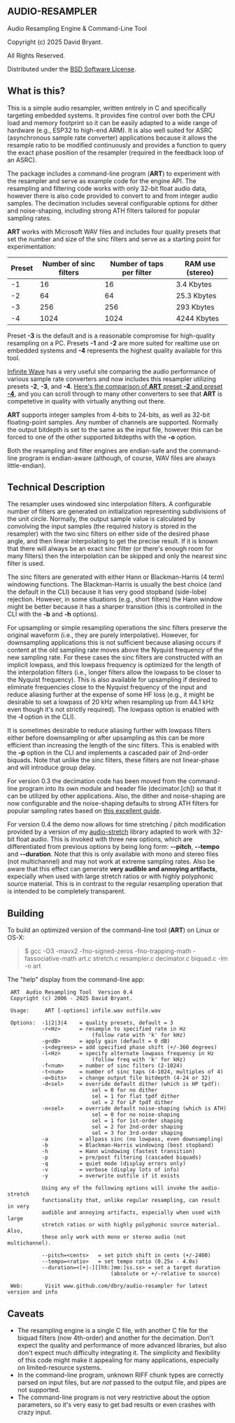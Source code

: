 ## AUDIO-RESAMPLER

Audio Resampling Engine & Command-Line Tool

Copyright (c) 2025 David Bryant.

All Rights Reserved.

Distributed under the [BSD Software License](https://github.com/dbry/audio-resampler/blob/master/license.txt).

## What is this?

This is a simple audio resampler, written entirely in C and specifically targeting embedded systems. It
provides fine control over both the CPU load and memory footprint so it can be easily adapted to a wide
range of hardware (e.g., ESP32 to high-end ARM). It is also well suited for ASRC (asynchronous sample rate
converter) applications because it allows the resample ratio to be modified continuously and provides a
function to query the exact phase position of the resampler (required in the feedback loop of an ASRC).

The package includes a command-line program (**ART**) to experiment with the resampler and serve as example
code for the engine API. The resampling and filtering code works with only 32-bit float audio data, however
there is also code provided to convert to and from integer audio samples. The decimation includes several
configurable options for dither and noise-shaping, including strong ATH filters tailored for popular
sampling rates.

**ART** works with Microsoft WAV files and includes four quality presets that set the number and size of
the sinc filters and serve as a starting point for experimentation:

Preset|Number of sinc filters|Number of taps per filter|RAM use (stereo)
------|----------------------|-------------------------|----------------
-1    |       16             |            16           | 3.4 Kbytes
-2    |       64             |            64           | 25.3 Kbytes
-3    |      256             |           256           | 293 Kbytes
-4    |     1024             |          1024           | 4244 Kbytes

Preset **-3** is the default and is a reasonable compromise for high-quality resampling on a PC. Presets **-1**
and **-2** are more suited for realtime use on embedded systems and **-4** represents the highest quality
available for this tool.

[Infinite Wave](https://infinitewave.ca/) has a very useful site comparing the audio performance of various sample rate converters and now includes this resampler utilizing presets **-2**, **-3**, and **-4**. [Here's the comparison of **ART** preset **-2** and preset **-4**](https://src.infinitewave.ca/?Top=ART_Preset2&Bot=ART_Preset4&Spec=0100), and you can scroll through to many other converters to see that **ART** is competetive in quality with virtually anything out there.

**ART** supports integer samples from 4-bits to 24-bits, as well as 32-bit floating-point samples. Any
number of channels are supported. Normally the output bitdepth is set to the same as the input file, however
this can be forced to one of the other supported bitdepths with the **-o** option.

Both the resampling and filter engines are endian-safe and the command-line program is endian-aware
(although, of course, WAV files are always little-endian).

## Technical Description

The resampler uses windowed sinc interpolation filters. A configurable number of filters are generated on
initialization representing subdivisions of the unit circle. Normally, the output sample value is calculated
by convolving the input samples (the required history is stored in the resampler) with the two sinc filters
on either side of the desired phase angle, and then linear interpolating to get the precise result. If it is
known that there will always be an exact sinc filter (or there's enough room for many filters) then the
interpolation can be skipped and only the nearest sinc filter is used.

The sinc filters are generated with either Hann or Blackman-Harris (4 term) windowing functions. The
Blackman-Harris is usually the best choice (and the default in the CLI) because it has very good stopband
(side-lobe) rejection. However, in some situations (e.g., short filters) the Hann window might be better
because it has a sharper transition (this is controlled in the CLI with the **-b** and **-h** options).

For upsampling or simple resampling operations the sinc filters preserve the original waveform (i.e., they
are purely interpolative). However, for downsampling applications this is not sufficient because aliasing
occurs if content at the old sampling rate moves above the Nyquist frequency of the new sampling rate. For
these cases the sinc filters are constructed with an implicit lowpass, and this lowpass frequency is
optimized for the length of the interpolation filters (i.e., longer filters allow the lowpass to be closer
to the Nyquist frequency). This is also available for upsampling if desired to eliminate frequencies close
to the Nyquist frequency of the input and reduce aliasing further at the expense of some HF loss (e.g., it
might be desirable to set a lowpass of 20 kHz when resampling up from 44.1 kHz even though it's not
strictly required). The lowpass option is enabled with the **-l** option in the CLI).

It is sometimes desirable to reduce aliasing further with lowpass filters either before downsampling
or after upsampling as this can be more efficient than increasing the length of the sinc filters. This is
enabled with the **-p** option in the CLI and implements a cascaded pair of 2nd-order biquads. Note that
unlike the sinc filters, these filters are not linear-phase and will introduce group delay.

For version 0.3 the decimation code has been moved from the command-line program into its own module
and header file (decimator.[ch]) so that it can be utilized by other applications. Also, the dither and
noise-shaping are now configurable and the noise-shaping defaults to strong ATH filters for popular
sampling rates based on [this excellent guide](https://wiki.hydrogenaud.io/index.php?title=Noise_shaping).

For version 0.4 the demo now allows for time stretching / pitch modification provided by a version of
my [audio-stretch](https://github.com/dbry/audio-stretch) library adapted to work with 32-bit float audio.
This is invoked with three new options, which are differentiated from previous options by being long form:
**--pitch**, **--tempo** and **--duration**. Note that this is only available with mono and stereo files
(not multichannel) and may not work at extreme sampling rates. Also be aware that this effect can generate
**very audible and annoying artifacts**, expecially when used with large stretch ratios or with highly
polyphonic source material. This is in contrast to the regular resampling operation that is intended
to be completely transparent.
 

## Building

To build an optimized version of the command-line tool (**ART**) on Linux or OS-X:

> $ gcc -O3 -mavx2 -fno-signed-zeros -fno-trapping-math -fassociative-math art.c stretch.c resampler.c decimator.c biquad.c -lm -o art

The "help" display from the command-line app:

```
 ART  Audio Resampling Tool  Version 0.4
 Copyright (c) 2006 - 2025 David Bryant.

 Usage:     ART [-options] infile.wav outfile.wav

 Options:  -1|2|3|4    = quality presets, default = 3
           -r<Hz>      = resample to specified rate in Hz
                           (follow rate with 'k' for kHz)
           -g<dB>      = apply gain (default = 0 dB)
           -s<degrees> = add specified phase shift (+/-360 degrees)
           -l<Hz>      = specify alternate lowpass frequency in Hz
                           (follow freq with 'k' for kHz)
           -f<num>     = number of sinc filters (2-1024)
           -t<num>     = number of sinc taps (4-1024, multiples of 4)
           -o<bits>    = change output file bitdepth (4-24 or 32)
           -d<sel>     = override default dither (which is HP tpdf):
                           sel = 0 for no dither
                           sel = 1 for flat tpdf dither
                           sel = 2 for LP tpdf dither
           -n<sel>     = override default noise-shaping (which is ATH)
                           sel = 0 for no noise-shaping
                           sel = 1 for 1st-order shaping
                           sel = 2 for 2nd-order shaping
                           sel = 3 for 3rd-order shaping
           -a          = allpass sinc (no lowpass, even downsampling)
           -b          = Blackman-Harris windowing (best stopband)
           -h          = Hann windowing (fastest transition)
           -p          = pre/post filtering (cascaded biquads)
           -q          = quiet mode (display errors only)
           -v          = verbose (display lots of info)
           -y          = overwrite outfile if it exists

           Using any of the following options will invoke the audio-stretch
           functionality that, unlike regular resampling, can result in very
           audible and annoying artifacts, especially when used with large
           stretch ratios or with highly polyphonic source material. Also,
           these only work with mono or stereo audio (not multichannel).

           --pitch=<cents>   = set pitch shift in cents (+/-2400)
           --tempo=<ratio>   = set tempo ratio (0.25x - 4.0x)
           --duration=<[+|-][[hh:]mm:]ss.ss> = set a target duration
                                 (absolute or +/-relative to source)

 Web:       Visit www.github.com/dbry/audio-resampler for latest version and info

```

## Caveats

- The resampling engine is a single C file, with another C file for the biquad filters (now 4th-order)
and another for the decimation. Don't expect the quality and performance of more advanced libraries,
but also don't expect much difficulty integrating it. The simplicity and flexibility of this code
might make it appealing for many applications, especially on limited-resource systems.
- In the command-line program, unknown RIFF chunk types are correctly parsed on input files, but are
*not* passed to the output file, and pipes are not supported.
- The command-line program is not very restrictive about the option parameters, so it's very easy to
get bad results or even crashes with crazy input.

